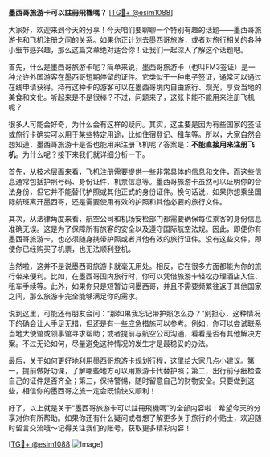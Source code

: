 **墨西哥旅游卡可以註冊飛機嗎？** [[TG💪+ @esim1088](https://t.me/s/esim1088)]

大家好，欢迎来到今天的分享！今天咱们要聊聊一个特别有趣的话题——墨西哥旅游卡和飞机注册之间的关系。如果你正计划去墨西哥旅游，或者对旅行相关的各种小细节感兴趣，那么这篇文章绝对适合你！让我们一起深入了解这个话题吧。

首先，什么是墨西哥旅游卡呢？简单来说，墨西哥旅游卡（也叫FM3签证）是一种允许外国游客在墨西哥短期停留的证件。它类似于一种电子签证，通常可以通过在线申请获得。持有这种卡的游客可以在墨西哥境内自由旅行、观光，享受当地的美食和文化。听起来是不是很棒？不过，问题来了，这张卡能不能用来注册飞机呢？

很多人可能会好奇，为什么会有这样的疑问。其实，这主要是因为有些国家的签证或旅行卡确实可以用于某些特定用途，比如住宿登记、租车等。所以，大家自然会想知道，墨西哥旅游卡是否也能用来注册飞机呢？答案是：**不能直接用来注册飞机**。为什么呢？接下来我们就详细分析一下。

首先，从技术层面来看，飞机注册需要提供一些非常具体的信息和文件，而这些信息通常包括护照号码、身份证件、机票信息等。墨西哥旅游卡虽然可以证明你的合法身份，但它并不能替代护照或其他正式的身份证件。换句话说，如果你想乘坐国际航班离开墨西哥，还是需要使用有效的护照和其他必要的旅行文件。

其次，从法律角度来看，航空公司和机场安检部门都需要确保每位乘客的身份信息准确无误。这是为了保障所有旅客的安全以及遵守国际航空法规。因此，即便你有墨西哥旅游卡，也必须随身携带护照或者其他有效的旅行证件。没有这些文件，即使你已经购买了机票，也无法顺利登机。

当然啦，这并不是说墨西哥旅游卡就毫无用处。相反，它在很多方面都能为你的旅行带来便利。比如，在墨西哥国内旅行时，你可以凭借旅游卡轻松办理酒店入住、租车手续等。此外，如果你只是短暂访问墨西哥，并且不需要频繁往返于其他国家之间，那么旅游卡完全能够满足你的需求。

说到这里，可能还有朋友会问：“那如果我忘记带护照怎么办？”别担心，这种情况下的确会让人手足无措，但还是有一些应急措施可以参考。例如，你可以尝试联系当地大使馆或领事馆寻求帮助；或者提前与航空公司沟通，看看是否有其他解决方案。不过无论如何，尽量避免这种情况的发生才是最稳妥的办法。

最后，关于如何更好地利用墨西哥旅游卡规划行程，这里给大家几点小建议。第一，提前做好功课，了解哪些地方可以用旅游卡代替护照；第二，出行前仔细检查自己的证件是否齐全；第三，保持警惕，随时留意自己的财物安全。只要做到这些，相信你的墨西哥之旅一定会既愉快又顺利！

好了，以上就是关于“墨西哥旅游卡可以註冊飛機嗎”的全部内容啦！希望今天的分享对你有所帮助。如果你还有什么疑问或者想了解更多关于旅行的小贴士，欢迎随时留言交流哦～记得关注我们的账号，获取更多精彩内容！

[[TG💪+ @esim1088](https://t.me/s/esim1088) ![Image](https://i.postimg.cc/4NQfJmqS/Snipaste-2025-05-13-00-14-12.png)]